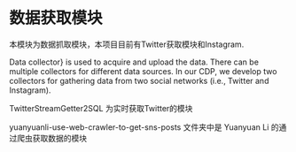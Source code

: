 # 数据获取模块

本模块为数据抓取模块，本项目目前有Twitter获取模块和Instagram. 

Data collector} is used to acquire and upload the data. There can be multiple collectors for different data sources. In our CDP, we develop two collectors for gathering data from two social networks (i.e., Twitter and Instagram).

TwitterStreamGetter2SQL 为实时获取Twitter的模块

yuanyuanli-use-web-crawler-to-get-sns-posts 文件夹中是 Yuanyuan Li 的通过爬虫获取数据的模块
